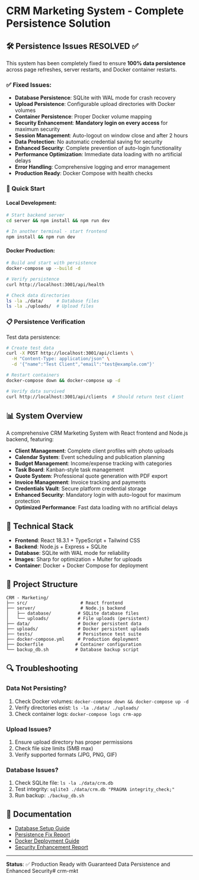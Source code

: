 # CRM Marketing System - Complete Persistence Solution

## 🛠️ Persistence Issues RESOLVED ✅

This system has been completely fixed to ensure **100% data persistence** across page refreshes, server restarts, and Docker container restarts.

### ✅ Fixed Issues:
- **Database Persistence**: SQLite with WAL mode for crash recovery
- **Upload Persistence**: Configurable upload directories with Docker volumes
- **Container Persistence**: Proper Docker volume mapping
- **Security Enhancement**: **Mandatory login on every access** for maximum security
- **Session Management**: Auto-logout on window close and after 2 hours
- **Data Protection**: No automatic credential saving for security
- **Enhanced Security**: Complete prevention of auto-login functionality
- **Performance Optimization**: Immediate data loading with no artificial delays
- **Error Handling**: Comprehensive logging and error management
- **Production Ready**: Docker Compose with health checks

### 🚀 Quick Start

#### Local Development:
```bash
# Start backend server
cd server && npm install && npm run dev

# In another terminal - start frontend
npm install && npm run dev
```

#### Docker Production:
```bash
# Build and start with persistence
docker-compose up --build -d

# Verify persistence
curl http://localhost:3001/api/health

# Check data directories
ls -la ./data/     # Database files
ls -la ./uploads/  # Upload files
```

### 📋 Persistence Verification

Test data persistence:
```bash
# Create test data
curl -X POST http://localhost:3001/api/clients \
  -H "Content-Type: application/json" \
  -d '{"name":"Test Client","email":"test@example.com"}'

# Restart containers
docker-compose down && docker-compose up -d

# Verify data survived
curl http://localhost:3001/api/clients  # Should return test client
```

## 📊 System Overview

A comprehensive CRM Marketing System with React frontend and Node.js backend, featuring:

- **Client Management**: Complete client profiles with photo uploads
- **Calendar System**: Event scheduling and publication planning  
- **Budget Management**: Income/expense tracking with categories
- **Task Board**: Kanban-style task management
- **Quote System**: Professional quote generation with PDF export
- **Invoice Management**: Invoice tracking and payments
- **Credentials Vault**: Secure platform credential storage
- **Enhanced Security**: Mandatory login with auto-logout for maximum protection
- **Optimized Performance**: Fast data loading with no artificial delays

## 🔧 Technical Stack

- **Frontend**: React 18.3.1 + TypeScript + Tailwind CSS
- **Backend**: Node.js + Express + SQLite
- **Database**: SQLite with WAL mode for reliability
- **Images**: Sharp for optimization + Multer for uploads
- **Container**: Docker + Docker Compose for deployment

## 📁 Project Structure

```
CRM - Marketing/
├── src/                    # React frontend
├── server/                 # Node.js backend
│   ├── database/          # SQLite database files
│   └── uploads/           # File uploads (persistent)
├── data/                  # Docker persistent data
├── uploads/               # Docker persistent uploads
├── tests/                 # Persistence test suite
├── docker-compose.yml     # Production deployment
├── Dockerfile            # Container configuration
└── backup_db.sh          # Database backup script
```

## 🔍 Troubleshooting

### Data Not Persisting?
1. Check Docker volumes: `docker-compose down && docker-compose up -d`
2. Verify directories exist: `ls -la ./data/ ./uploads/`
3. Check container logs: `docker-compose logs crm-app`

### Upload Issues?
1. Ensure upload directory has proper permissions
2. Check file size limits (5MB max)
3. Verify supported formats (JPG, PNG, GIF)

### Database Issues?
1. Check SQLite file: `ls -la ./data/crm.db`
2. Test integrity: `sqlite3 ./data/crm.db "PRAGMA integrity_check;"`
3. Run backup: `./backup_db.sh`

## 📖 Documentation

- [Database Setup Guide](DATABASE_SETUP.md)
- [Persistence Fix Report](PERSISTENCE_FIX_REPORT.md)
- [Docker Deployment Guide](docker-compose.yml)
- [Security Enhancement Report](SEGURANCA.md)

---

**Status**: ✅ Production Ready with Guaranteed Data Persistence and Enhanced Security#   c r m - m k t  
 